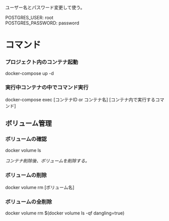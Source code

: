 ユーザー名とパスワード変更して使う。  
  
POSTGRES_USER: root  
POSTGRES_PASSWORD: password  

# コマンド

### プロジェクト内のコンテナ起動  
docker-compose up -d  

### 実行中コンテナの中でコマンド実行  
docker-compose exec [コンテナID or コンテナ名] [コンテナ内で実行するコマンド]  

## ボリューム管理

### ボリュームの確認  
docker volume ls    

*コンテナ削除後、ボリュームを削除する。*  

### ボリュームの削除  
docker volume rm [ボリューム名]

### ボリュームの全削除  
docker volume rm $(docker volume ls -qf dangling=true)
